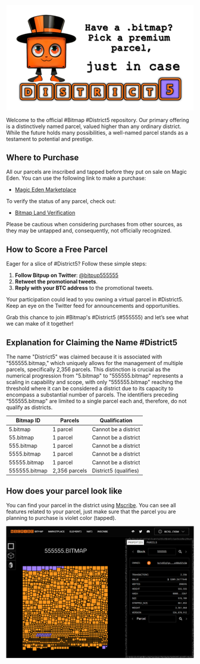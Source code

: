 ![Parcel Image](img/header.png)

Welcome to the official #Bitmap #District5 repository. Our primary offering is a distinctively named parcel, valued higher than any ordinary district. While the future holds many possibilities, a well-named parcel stands as a testament to potential and prestige. 


## Where to Purchase

All our parcels are inscribed and tapped before they put on sale on Magic Eden. You can use the following link to make a purchase:

- [Magic Eden Marketplace](https://magiceden.io/ordinals/wallet?walletAddress=bc1q92gfgnatumqn0ly5dsd3ufzehxk7s486d5fx5m)

To verify the status of any parcel, check out:

- [Bitmap Land Verification](https://bitmap.land/?block=555555)

Please be cautious when considering purchases from other sources, as they may be untapped and, consequently, not officially recognized.

## How to Score a Free Parcel

Eager for a slice of #District5? Follow these simple steps:

1. **Follow Bitpup on Twitter**: [@bitpup555555](https://twitter.com/bitpup555555)
2. **Retweet the promotional tweets**.
3. **Reply with your BTC address** to the promotional tweets.

Your participation could lead to you owning a virtual parcel in #District5. Keep an eye on the Twitter feed for announcements and opportunities.

Grab this chance to join #Bitmap's #District5 (#555555) and let’s see what we can make of it together!

## Explanation for Claiming the Name #District5

The name "District5" was claimed because it is associated with "555555.bitmap," which uniquely allows for the management of multiple parcels, specifically 2,356 parcels. This distinction is crucial as the numerical progression from "5.bitmap" to "555555.bitmap" represents a scaling in capability and scope, with only "555555.bitmap" reaching the threshold where it can be considered a district due to its capacity to encompass a substantial number of parcels. The identifiers preceding "555555.bitmap" are limited to a single parcel each and, therefore, do not qualify as districts.

| Bitmap ID     | Parcels       | Qualification          |
|---------------|---------------|------------------------|
| 5.bitmap      | 1 parcel      | Cannot be a district   |
| 55.bitmap     | 1 parcel      | Cannot be a district   |
| 555.bitmap    | 1 parcel      | Cannot be a district   |
| 5555.bitmap   | 1 parcel      | Cannot be a district   |
| 55555.bitmap  | 1 parcel      | Cannot be a district   |
| 555555.bitmap | 2,356 parcels | District5 (qualifies)  |



## How does your parcel look like

You can find your parcel in the district using [Mscribe](https://mscribe.io/block/555555). You can see all features related to your parcel, just make sure that the parcel you are planning to purchase is violet color (tapped).

![Parcel Image](img/mscribe.png)